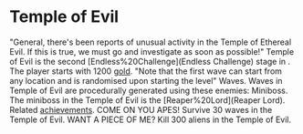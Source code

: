 # Temple of Evil

 "General, there's been reports of unusual activity in the Temple of Ethereal Evil. If this is true, we must go and investigate as soon as possible!"
Temple of Evil is the second [Endless%20Challenge](Endless Challenge) stage in . The player starts with 1200 [gold](gold).
 "Note that the first wave can start from any location and is randomised upon starting the level"
Waves.
Waves in Temple of Evil are procedurally generated using these enemies:
Miniboss.
The miniboss in the Temple of Evil is the [Reaper%20Lord](Reaper Lord).
Related [achievements](achievements).
 COME ON YOU APES! Survive 30 waves in the Temple of Evil.
 WANT A PIECE OF ME? Kill 300 aliens in the Temple of Evil.